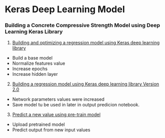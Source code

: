 # Keras Deep Learning Model
### Building a Concrete Compressive Strength Model using Deep Learning Keras Library

1. [Building and optimizing a regression model using Keras deep learning library](https://msyazwan.github.io/Keras-Deep-Learning-Model/Concrete-Strength-Keras)
+ Build a base model
+ Normalize features value
+ Increase epochs
+ Increase hidden layer

2. [Building a regression model using Keras deep learning library Version 2.0](https://msyazwan.github.io/Keras-Deep-Learning-Model/Concrete-Strength-Keras-v2)
+ Network parameters values were increased
+ Save model tu be used in later in output predicion notebook.

3. [Predict a new value using pre-train model](https://msyazwan.github.io/Keras-Deep-Learning-Model/Keras-Predict-New-Value)
+ Upload pretrained model
+ Predict output from new input values
